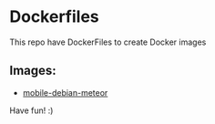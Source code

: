 # Dockerfiles

This repo have DockerFiles to create Docker images

## Images:

- [mobile-debian-meteor](https://github.com/vinnyfs89/dockerfiles/tree/master/mobile-debian-meteor#mobile-debian-meteor)

Have fun! :)
